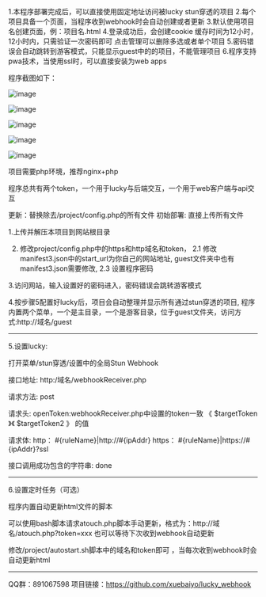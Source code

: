 1.本程序部署完成后，可以直接使用固定地址访问被lucky stun穿透的项目
2.每个项目具备一个页面，当程序收到webhook时会自动创建或者更新
3.默认使用项目名创建页面，例：项目名.html
4.登录成功后，会创建cookie 缓存时间为12小时，12小时内，只需验证一次密码即可  点击管理可以删除多选或者单个项目
5.密码错误会自动跳转到游客模式，只能显示guest中的的项目，不能管理项目
6.程序支持pwa技术，当使用ssl时，可以直接安装为web apps

程序截图如下：


![image](https://github.com/user-attachments/assets/9bd11c89-2865-4acd-ba1b-3503af4eff0d)

![image](https://github.com/user-attachments/assets/c128c7c2-41c7-41e2-8e84-61168e078468)

![image](https://github.com/user-attachments/assets/44f4a803-08bc-4d8c-b252-aa950d89d207)

![image](https://github.com/user-attachments/assets/5edd90b1-2e01-4e7f-932b-3c3053f19553)

![image](https://github.com/user-attachments/assets/1bf7be5a-1990-4ce9-ac0b-76f27e2845ec)





项目需要php环境，推荐nginx+php


程序总共有两个token，一个用于lucky与后端交互，一个用于web客户端与api交互

更新：替换除去/project/config.php的所有文件
初始部署: 直接上传所有文件


1.上传并解压本项目到网站根目录

2.   修改project/config.php中的https和http域名和token，
2.1  修改manifest3.json中的start_url为你自己的网站地址, guest文件夹中也有manifest3.json需要修改,
2.3  设置程序密码

3.访问网站，输入设置好的密码进入，密码错误会跳转游客模式

4.按步骤5配置好lucky后，项目会自动整理并显示所有通过stun穿透的项目, 程序内置两个菜单，一个是主目录，一个是游客目录，位于guest文件夹，访问方式:http://域名/guest


-------------------------------------------------------------------------------------
5.设置lucky:

打开菜单/stun穿透/设置中的全局Stun Webhook

接口地址:   http:/域名/webhookReceiver.php

请求方法:   post

请求头:   openToken:webhookReceiver.php中设置的token一致   《  $targetToken   》《  $targetToken2   》 的值

请求体:  http： #{ruleName}|http://#{ipAddr}           https： #{ruleName}|https://#{ipAddr}?ssl

接口调用成功包含的字符串:   done

----------------------------------------------------------------------------------------
6.设置定时任务（可选）

程序内置自动更新html文件的脚本

可以使用bash脚本请求atouch.php脚本手动更新，格式为：http://域名/atouch.php?token=xxx    也可以等待下次收到webhook自动更新    

修改/project/autostart.sh脚本中的域名和token即可 ，当每次收到webhook时会自动更新html

------------------------------------------------

QQ群：891067598
项目链接：https://github.com/xuebaiyo/lucky_webhook
